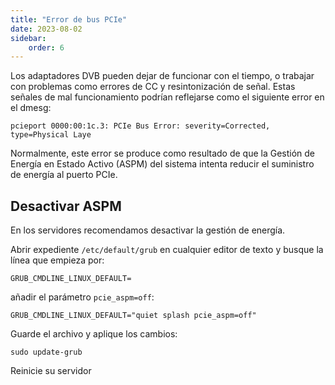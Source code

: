 ```yaml
---
title: "Error de bus PCIe"
date: 2023-08-02
sidebar:
    order: 6
---
```


Los adaptadores DVB pueden dejar de funcionar con el tiempo, o trabajar con problemas como errores de CC y resintonización de señal. Estas señales de mal funcionamiento podrían reflejarse como el siguiente error en el dmesg:

```
pcieport 0000:00:1c.3: PCIe Bus Error: severity=Corrected, type=Physical Laye
```

Normalmente, este error se produce como resultado de que la Gestión de Energía en Estado Activo (ASPM) del sistema intenta reducir el suministro de energía al puerto PCIe.

## Desactivar ASPM[](/es/misc/troubleshooting/pcie#disable-aspm)

En los servidores recomendamos desactivar la gestión de energía.

Abrir expediente `/etc/default/grub` en cualquier editor de texto y busque la línea que empieza por:

```
GRUB_CMDLINE_LINUX_DEFAULT=
```

añadir el parámetro `pcie_aspm=off`:

```
GRUB_CMDLINE_LINUX_DEFAULT="quiet splash pcie_aspm=off"
```

Guarde el archivo y aplique los cambios:

```
sudo update-grub
```

Reinicie su servidor
